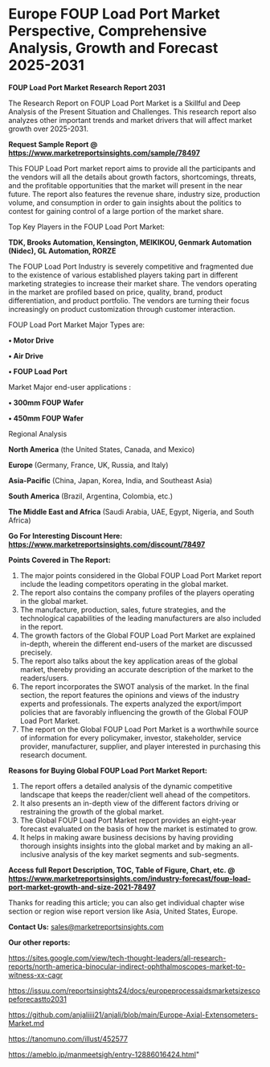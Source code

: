 # Europe FOUP Load Port Market Perspective, Comprehensive Analysis, Growth and Forecast 2025-2031

<strong>FOUP Load Port Market Research Report 2031</strong>

The Research Report on FOUP Load Port Market is a Skillful and Deep Analysis of the Present Situation and Challenges. This research report also analyzes other important trends and market drivers that will affect market growth over 2025-2031.

<strong>Request Sample Report @ <a href=https://www.marketreportsinsights.com/sample/78497>https://www.marketreportsinsights.com/sample/78497</a></strong>

This FOUP Load Port market report aims to provide all the participants and the vendors will all the details about growth factors, shortcomings, threats, and the profitable opportunities that the market will present in the near future. The report also features the revenue share, industry size, production volume, and consumption in order to gain insights about the politics to contest for gaining control of a large portion of the market share.

Top Key Players in the FOUP Load Port Market:

<strong>TDK, Brooks Automation, Kensington, MEIKIKOU, Genmark Automation (Nidec), GL Automation, RORZE</strong>

The FOUP Load Port Industry is severely competitive and fragmented due to the existence of various established players taking part in different marketing strategies to increase their market share. The vendors operating in the market are profiled based on price, quality, brand, product differentiation, and product portfolio. The vendors are turning their focus increasingly on product customization through customer interaction.

FOUP Load Port Market Major Types are:

<strong>• Motor Drive

• Air Drive

• FOUP Load Port</strong>

Market Major end-user applications :

<strong>• 300mm FOUP Wafer

• 450mm FOUP Wafer</strong>

Regional Analysis

</u><strong><b>North America</b></strong> (the United States, Canada, and Mexico)

<strong><b>Europe </b></strong>(Germany, France, UK, Russia, and Italy)

<strong><b>Asia-Pacific</b></strong> (China, Japan, Korea, India, and Southeast Asia)

<strong><b>South America</b></strong> (Brazil, Argentina, Colombia, etc.)

<strong><b>The Middle East and Africa</b></strong> (Saudi Arabia, UAE, Egypt, Nigeria, and South Africa)

<strong>Go For Interesting Discount Here: <a href=https://www.marketreportsinsights.com/discount/78497>https://www.marketreportsinsights.com/discount/78497</a></strong>

<strong>Points Covered in The Report:</strong>
<ol>
  <li>The major points considered in the Global FOUP Load Port Market report include the leading competitors operating in the global market.</li>
  <li>The report also contains the company profiles of the players operating in the global market.</li>
  <li>The manufacture, production, sales, future strategies, and the technological capabilities of the leading manufacturers are also included in the report.</li>
  <li>The growth factors of the Global FOUP Load Port Market are explained in-depth, wherein the different end-users of the market are discussed precisely.</li>
  <li>The report also talks about the key application areas of the global market, thereby providing an accurate description of the market to the readers/users.</li>
  <li>The report incorporates the SWOT analysis of the market. In the final section, the report features the opinions and views of the industry experts and professionals. The experts analyzed the export/import policies that are favorably influencing the growth of the Global FOUP Load Port Market.</li>
  <li>The report on the Global FOUP Load Port Market is a worthwhile source of information for every policymaker, investor, stakeholder, service provider, manufacturer, supplier, and player interested in purchasing this research document.</li>
</ol>
<strong>Reasons for Buying Global FOUP Load Port Market Report:</strong>

<ol>
  <li>The report offers a detailed analysis of the dynamic competitive landscape that keeps the reader/client well ahead of the competitors.</li>
  <li>It also presents an in-depth view of the different factors driving or restraining the growth of the global market.</li>
  <li>The Global FOUP Load Port Market report provides an eight-year forecast evaluated on the basis of how the market is estimated to grow.</li>
  <li>It helps in making aware business decisions by having providing thorough insights insights into the global market and by making an all-inclusive analysis of the key market segments and sub-segments.</li>
</ol>
<strong>Access full Report Description, TOC, Table of Figure, Chart, etc. @ <a href=https://www.marketreportsinsights.com/industry-forecast/foup-load-port-market-growth-and-size-2021-78497>https://www.marketreportsinsights.com/industry-forecast/foup-load-port-market-growth-and-size-2021-78497</a></strong>


Thanks for reading this article; you can also get individual chapter wise section or region wise report version like Asia, United States, Europe.

<strong>Contact Us:</strong>
sales@marketreportsinsights.com

<strong>Our other reports:</strong>

<a href=https://sites.google.com/view/tech-thought-leaders/all-research-reports/north-america-binocular-indirect-ophthalmoscopes-market-to-witness-xx-cagr>https://sites.google.com/view/tech-thought-leaders/all-research-reports/north-america-binocular-indirect-ophthalmoscopes-market-to-witness-xx-cagr</a>

<a href=https://issuu.com/reportsinsights24/docs/europeprocessaidsmarketsizescopeforecastto2031>https://issuu.com/reportsinsights24/docs/europeprocessaidsmarketsizescopeforecastto2031</a>

<a href=https://github.com/anjaliiii21/anjali/blob/main/Europe-Axial-Extensometers-Market.md>https://github.com/anjaliiii21/anjali/blob/main/Europe-Axial-Extensometers-Market.md</a>

<a href=https://tanomuno.com/illust/452577>https://tanomuno.com/illust/452577</a>

<a href=https://ameblo.jp/manmeetsigh/entry-12886016424.html>https://ameblo.jp/manmeetsigh/entry-12886016424.html</a>"
